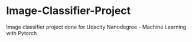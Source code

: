 # Image-Classifier-Project
Image classifier project done for Udacity Nanodegree - Machine Learning with Pytorch
